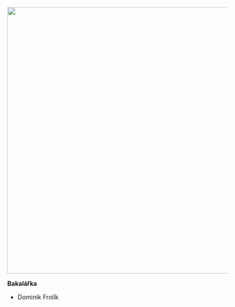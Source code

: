 <p><img style="display: block; margin-left: auto; margin-right: auto;" src="https://i.imgur.com/WSt7jdD.png" alt="" width="610"  /></p>
<p><strong>Bakalářka</strong></p>
<ul>
<li>Dominik Frol&iacute;k</li>

